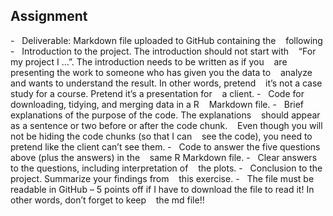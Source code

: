 Assignment
----------
-   Deliverable: Markdown file uploaded to GitHub containing the    
    following
-   Introduction to the project. The introduction should not start with    
    “For my project I …”. The introduction needs to be written as if you    
    are presenting the work to someone who has given you the data to    
    analyze and wants to understand the result. In other words, pretend    
    it’s not a case study for a course. Pretend it’s a presentation for    
    a client.
-   Code for downloading, tidying, and merging data in a R    
    Markdown file.
-   Brief explanations of the purpose of the code. The explanations    
    should appear as a sentence or two before or after the code chunk.    
    Even though you will not be hiding the code chunks (so that I can    
    see the code), you need to pretend like the client can’t see them.
-   Code to answer the five questions above (plus the answers) in the    same R Markdown file.
-   Clear answers to the questions, including interpretation of    the plots.
-   Conclusion to the project. Summarize your findings from    
    this exercise.
-   The file must be readable in GitHub – 5 points off if I have to 
    download the file to read it! In other words, don’t forget to keep    the md file!!
